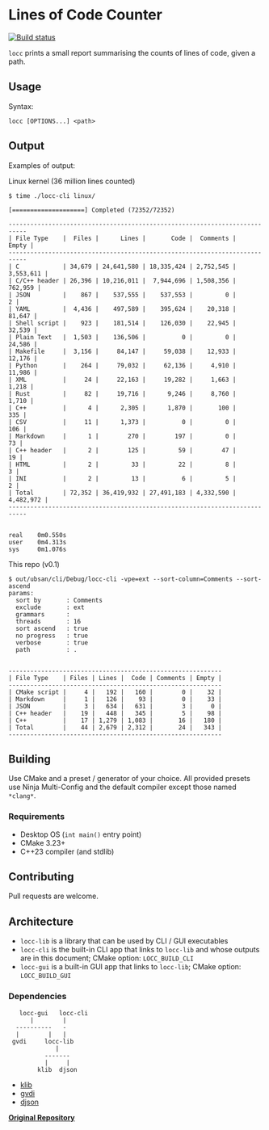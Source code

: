 # Lines of Code Counter

[![Build status](https://github.com/karnkaul/locc/actions/workflows/ci.yml/badge.svg)](https://github.com/karnkaul/locc/actions/workflows/ci.yml)

`locc` prints a small report summarising the counts of lines of code, given a path.

## Usage

Syntax:

```
locc [OPTIONS...] <path>
```

## Output

Examples of output:

Linux kernel (36 million lines counted)

```
$ time ./locc-cli linux/

[====================] Completed (72352/72352)

---------------------------------------------------------------------------
| File Type    |  Files |      Lines |       Code |  Comments |     Empty |
---------------------------------------------------------------------------
| C            | 34,679 | 24,641,580 | 18,335,424 | 2,752,545 | 3,553,611 |
| C/C++ header | 26,396 | 10,216,011 |  7,944,696 | 1,508,356 |   762,959 |
| JSON         |    867 |    537,555 |    537,553 |         0 |         2 |
| YAML         |  4,436 |    497,589 |    395,624 |    20,318 |    81,647 |
| Shell script |    923 |    181,514 |    126,030 |    22,945 |    32,539 |
| Plain Text   |  1,503 |    136,506 |          0 |         0 |    24,586 |
| Makefile     |  3,156 |     84,147 |     59,038 |    12,933 |    12,176 |
| Python       |    264 |     79,032 |     62,136 |     4,910 |    11,986 |
| XML          |     24 |     22,163 |     19,282 |     1,663 |     1,218 |
| Rust         |     82 |     19,716 |      9,246 |     8,760 |     1,710 |
| C++          |      4 |      2,305 |      1,870 |       100 |       335 |
| CSV          |     11 |      1,373 |          0 |         0 |       106 |
| Markdown     |      1 |        270 |        197 |         0 |        73 |
| C++ header   |      2 |        125 |         59 |        47 |        19 |
| HTML         |      2 |         33 |         22 |         8 |         3 |
| INI          |      2 |         13 |          6 |         5 |         2 |
| Total        | 72,352 | 36,419,932 | 27,491,183 | 4,332,590 | 4,482,972 |
---------------------------------------------------------------------------


real    0m0.550s
user    0m4.313s
sys     0m1.076s
```

This repo (v0.1)

```
$ out/ubsan/cli/Debug/locc-cli -vpe=ext --sort-column=Comments --sort-ascend
params:
  sort by       : Comments
  exclude       : ext
  grammars      : 
  threads       : 16
  sort ascend   : true
  no progress   : true
  verbose       : true
  path          : .


-----------------------------------------------------------
| File Type    | Files | Lines |  Code | Comments | Empty |
-----------------------------------------------------------
| CMake script |     4 |   192 |   160 |        0 |    32 |
| Markdown     |     1 |   126 |    93 |        0 |    33 |
| JSON         |     3 |   634 |   631 |        3 |     0 |
| C++ header   |    19 |   448 |   345 |        5 |    98 |
| C++          |    17 | 1,279 | 1,083 |       16 |   180 |
| Total        |    44 | 2,679 | 2,312 |       24 |   343 |
-----------------------------------------------------------

```

## Building

Use CMake and a preset / generator of your choice. All provided presets use Ninja Multi-Config and the default compiler except those named `*clang*`.

### Requirements

- Desktop OS (`int main()` entry point)
- CMake 3.23+
- C++23 compiler (and stdlib)

## Contributing

Pull requests are welcome.

## Architecture

* `locc-lib` is a library that can be used by CLI / GUI executables
* `locc-cli` is the built-in CLI app that links to `locc-lib` and whose outputs are in this document; CMake option: `LOCC_BUILD_CLI`
* `locc-gui` is a built-in GUI app that links to `locc-lib`; CMake option: `LOCC_BUILD_GUI`

### Dependencies

```
   locc-gui   locc-cli
      |        |
  ----------   -
  |        |   |
 gvdi     locc-lib
             |
          -------
          |     |
        klib  djson
```

* [klib](https://github.com/karnkaul/klib)
* [gvdi](https://github.com/karnkaul/gvdi)
* [djson](https://github.com/karnkaul/djson)

[**Original Repository**](https://github.com/karnkaul/locc)
